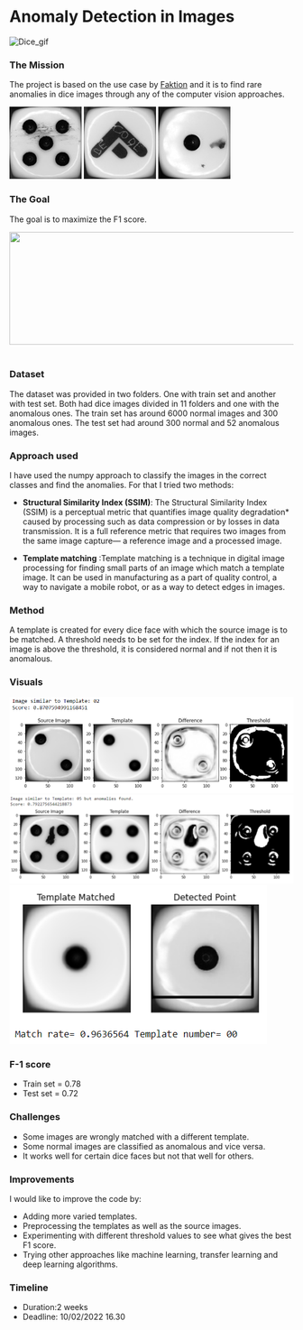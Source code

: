 # Anomaly Detection in Images

![Dice_gif](https://media.giphy.com/media/f73urdknsWliIEZiDw/giphy.gif)


### The Mission

The project is based on the use case by [Faktion](https://www.faktion.com/) and it is to find rare anomalies in dice images through any of the computer vision approaches.

![](https://github.com/N1chelle/Anomaly-Detection-in-Images/blob/main/Images/img_29052_cropped.jpg?raw=true) ![](https://github.com/N1chelle/Anomaly-Detection-in-Images/blob/main/Images/img_29214_cropped.jpg?raw=true) ![](https://github.com/N1chelle/Anomaly-Detection-in-Images/blob/main/Images/img_29624_cropped.jpg?raw=true) 

### The Goal

The goal is to maximize the F1 score.

<center>
  <image src="https://miro.medium.com/max/1400/1*iXh-laAdl3gcddkHpJxnLw.png" width="700" height="200"/><br><br>
</center>

### Dataset

The dataset was provided in two folders. One with train set and another with test set. Both had dice images divided in 11 folders and one with the anomalous ones.
The train set has around 6000 normal images and 300 anomalous ones. The test set had around 300 normal and 52 anomalous images.

### Approach used

I have used the numpy approach to classify the images in the correct classes and find the anomalies. 
For that I tried two methods:
* __Structural Similarity Index (SSIM)__: The Structural Similarity Index (SSIM) is a perceptual metric that quantifies image quality degradation* caused by processing such as data compression or by losses in data transmission. It is a full reference metric that requires two images from the same image capture— a reference image and a processed image.

* __Template matching__ :Template matching is a technique in digital image processing for finding small parts of an image which match a template image. It can be used in manufacturing as a part of quality control, a way to navigate a mobile robot, or as a way to detect edges in images.

### Method

A template is created for every dice face with which the source image is to be matched.
A threshold needs to be set for the index. If the index for an image is above the threshold, it is considered normal and if not then it is anomalous.

### Visuals

![](https://github.com/N1chelle/Anomaly-Detection-in-Images/blob/main/Images/img_2.png?raw=true) 
![](https://github.com/N1chelle/Anomaly-Detection-in-Images/blob/main/Images/img_1.png?raw=true) 
![](https://github.com/N1chelle/Anomaly-Detection-in-Images/blob/main/Images/img_3.png?raw=true)

### F-1 score

* Train set = 0.78
* Test set = 0.72

### Challenges

* Some images are wrongly matched with a different template.
* Some normal images are classified as anomalous and vice versa.
* It works well for certain dice faces but not that well for others.

### Improvements

I would like to improve the code by:
* Adding more varied templates.
* Preprocessing the templates as well as the source images.
* Experimenting with different threshold values to see what gives the best F1 score.
* Trying other approaches like machine learning, transfer learning and deep learning algorithms.

### Timeline

* Duration:2 weeks
* Deadline: 10/02/2022 16.30
